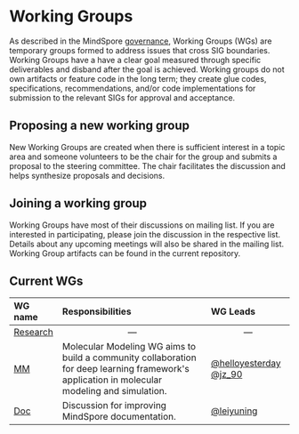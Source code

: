 # Working Groups

As described in the MindSpore [governance](../governance.md), Working
Groups (WGs) are temporary groups formed to address issues that cross SIG
boundaries. Working Groups have a have a clear goal measured through specific
deliverables and disband after the goal is achieved. Working groups do not own
artifacts or feature code in the long term; they create glue codes,
specifications, recommendations, and/or code implementations for submission to
the relevant SIGs for approval and acceptance.

## Proposing a new working group

New Working Groups are created when there is sufficient interest in a topic area
and someone volunteers to be the chair for the group and submits a proposal to
the steering committee. The chair facilitates the discussion and helps
synthesize proposals and decisions.

## Joining a working group

Working Groups have most of their discussions on mailing list. If you are
interested in participating, please join the discussion in the respective list.
Details about any upcoming meetings will also be shared in the mailing list.
Working Group artifacts can be found in the current repository.

## Current WGs

| WG name | Responsibilities | WG Leads |
| :------ | :--------------- | :------- |
| [Research](research/README.md) | <center>&mdash;</center> | <center>&mdash;</center> |
| [MM](mm/README.md) | Molecular Modeling WG aims to build a community collaboration for deep learning framework's application in molecular modeling and simulation. | [@helloyesterday](https://gitee.com/helloyesterday) [@jz_90](https://gitee.com/jz_90) |
| [Doc](doc/README.md) | Discussion for improving MindSpore documentation. |[@leiyuning](https://gitee.com/jonahlei)|

